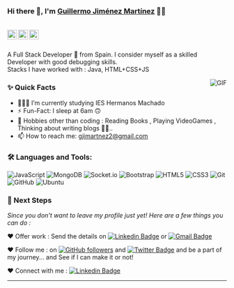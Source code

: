 ### Hi there 👋, I'm [Guillermo Jiménez Martínez](https://github.com/Epsiloon66) 👨‍💻

<br/>

<a href="https://www.linkedin.com/in/guillermojimartnez">
  <img align="left" alt="Guillermo's Linkedin" width="22px" src="https://cdn.jsdelivr.net/npm/simple-icons@v3/icons/linkedin.svg" />
</a>

<a href="https://twitter.com/epsiloon66">
  <img align="left" alt="Guillermo Jiménez | Twitter" width="22px" src="https://cdn.jsdelivr.net/npm/simple-icons@v3/icons/twitter.svg" />
</a>

<a href="mailto:gjimartnez2@gmail.com">
  <img align="left" alt="Guillermo's Email" width="22px" src="https://cdn.jsdelivr.net/npm/simple-icons@v3/icons/gmail.svg" />
</a>


<br />
<br/>

<p>
A Full Stack Developer 🚀 from Spain. I consider myself as a skilled Developer with good debugging skills.
<br/>
Stacks I have worked with : Java, HTML+CSS+JS
<br/>  
</p>

  <img align="right" alt="GIF" src="https://media.giphy.com/media/MC6eSuC3yypCU/giphy.gif" />
  
### ✨ Quick Facts

- 👨🏽‍💻 I’m currently studying IES Hermanos Machado
- ⚡️ Fun-Fact: I sleep at 6am 🙃
- 🎿 Hobbies other than coding : Reading Books , Playing VideoGames , Thinking about writing blogs 🤔🤖..
- 📫 How to reach me: gjimartnez2@gmail.com

### 🛠️ Languages and Tools:

![JavaScript](https://img.shields.io/badge/-JavaScript-black?style=flat-square&logo=javascript)
![MongoDB](https://img.shields.io/badge/-MongoDB-black?style=flat-square&logo=mongodb)
![Socket.io](https://img.shields.io/badge/-Socket-black?style=flat-square&logo=socket.io)
![Bootstrap](https://img.shields.io/badge/-Bootstrap-black?style=flat-square&logo=bootstrap)
![HTML5](https://img.shields.io/badge/-HTML5-black?style=flat-square&logo=html5&logoColor=white)
![CSS3](https://img.shields.io/badge/-CSS3-black?style=flat-square&logo=css3)
![Git](https://img.shields.io/badge/-Git-black?style=flat-square&logo=git)
![GitHub](https://img.shields.io/badge/-GitHub-black?style=flat-square&logo=github)
![Ubuntu](https://img.shields.io/badge/-Ubuntu-black?style=flat-square&logo=ubuntu)


### 👣 Next Steps

_Since you don't want to leave my profile just yet! Here are a few things you can do :_

❤️ Offer work : Send the details on [![Linkedin Badge](https://img.shields.io/badge/-Guillermo_Jiménez-blue?style=flat-square&logo=Linkedin&logoColor=white&link=https://www.linkedin.com/in/guillermojimartnez/)](https://www.linkedin.com/in/guillermojimartnez/)
or [![Gmail Badge](https://img.shields.io/badge/-gjimartnez2@gmail.com-c14438?style=flat-square&logo=Gmail&logoColor=white&link=mailto:gjimartnez2@gmail.com)](mailto:gjimartnez2@gmail.com)

❤️ Follow me : on [![GitHub followers](https://img.shields.io/github/followers/Epsiloon66?label=Follow&style=social)](https://github.com/Epsiloon66/?tab=follow) and [![Twitter Badge](https://img.shields.io/badge/-@epsiloon66-1ca0f1?style=flat-square&labelColor=1ca0f1&logo=twitter&logoColor=white&link=https://twitter.com/epsiloon66)](https://twitter.com/epsiloon66)
and be a part of my journey... and See if I can make it or not!

❤️ Connect with me : [![Linkedin Badge](https://img.shields.io/badge/-Guillermo_Jiménez-blue?style=flat-square&logo=Linkedin&logoColor=white&link=https://www.linkedin.com/in/guillermojimartnez/)](https://www.linkedin.com/in/guillermojimartnez/)

<hr/>
